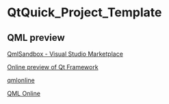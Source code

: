 # QtQuick_Project_Template

## QML preview

[QmlSandbox - Visual Studio Marketplace](https://marketplace.visualstudio.com/items?itemName=SavenkovIgor.QmlSandboxExtension)

[Online preview of Qt Framework](https://try.qt.io/)

[qmlonline](https://patrickelectric.work/qmlonline/)

[QML Online](https://marketplace.visualstudio.com/items?itemName=SavenkovIgor.QmlSandboxExtension)
